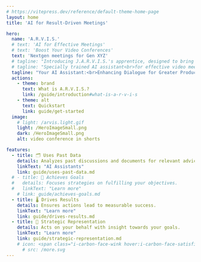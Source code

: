 ```yaml
---
# https://vitepress.dev/reference/default-theme-home-page
layout: home
title: 'AI for Result-Driven Meetings'

hero:
  name: 'A.R.V.I.S.'
  # text: 'AI for Effective Meetings'
  # text: 'Boost Your Video Conferences'
  text: 'Nextgen meetings for Gen XYZ'
  # tagline: "Introducing J.A.R.V.I.S.'s apprentice, designed to bring the brilliance of its mentor into your meetings. This AI assistant uses past data to help you reach your goals, providing strategic advice and a focus on concrete outcomes."
  # tagline: "Specially trained AI assistant<br>for effective video meetings"
  tagline: "Your AI Assistant:<br>Enhancing Dialogue for Greater Productivity"
  actions:
    - theme: brand
      text: What is A.R.V.I.S.?
      link: /guide/introduction#what-is-a-r-v-i-s
    - theme: alt
      text: Quickstart
      link: guide/get-started
  image:
    # light: /arvis.light.gif
    light: /HeroImageSmall.png
    dark: /HeroImageSmall.png
    alt: video conference in shorts

features:
  - title: 🗂️ Uses Past Data
    details: Analyzes past discussions and documents for relevant advice.
    linkText: "AI Assistants"
    link: guide/uses-past-data.md
  # - title: 🥇 Achieves Goals
  #   details: Focuses strategies on fulfilling your objectives.
  #   linkText: "Learn more"
    # link: guide/achieves-goals.md
  - title: 🌡️ Drives Results
    details: Ensures actions lead to measurable success.
    linkText: "Learn more"
    link: guide/drives-results.md
  - title: 🤖 Strategic Representation
    details: Acts on your behalf with insight towards your goals.
    linkText: "Learn more"
    link: guide/strategic-representation.md
    # icon: <span class="i-carbon-face-wink hover:i-carbon-face-satisfied"></span>
      # src: /more.svg
---
```

